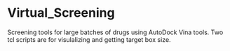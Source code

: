 # Virtual_Screening
Screening tools for large batches of drugs using AutoDock Vina tools.
Two tcl scripts are for visulalizing and getting target box size.

